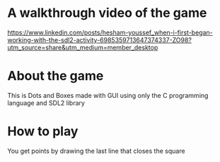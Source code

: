 # A walkthrough video of the game
https://www.linkedin.com/posts/hesham-youssef_when-i-first-began-working-with-the-sdl2-activity-6985359713647374337-ZO98?utm_source=share&utm_medium=member_desktop

# About the game
This is Dots and Boxes made with GUI using only the C programming language and SDL2 library

# How to play
You get points by drawing the last line that closes the square
